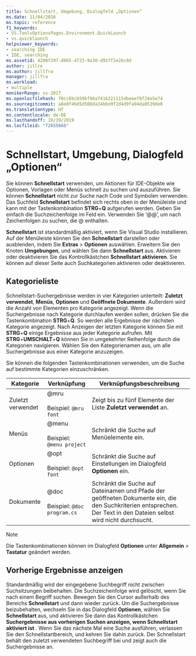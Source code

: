 ```yaml
---
title: Schnellstart, Umgebung, Dialogfeld „Optionen“
ms.date: 11/04/2016
ms.topic: reference
f1_keywords:
- VS.ToolsOptionsPages.Environment.QuickLaunch
- vs.quicklaunch
helpviewer_keywords:
- searching IDE
- IDE, searching
ms.assetid: 4200f297-d065-4723-9a30-d91ff2e26c9d
author: jillre
ms.author: jillfra
manager: jillfra
ms.workload:
- multiple
monikerRange: vs-2017
ms.openlocfilehash: f0cc6bcb59bf98a7416221115dbeeef8f24a5e74
ms.sourcegitcommit: a8e8f4bd5d508da34bbe9f2d4d9fa94da0539de0
ms.translationtype: HT
ms.contentlocale: de-DE
ms.lasthandoff: 10/19/2019
ms.locfileid: "72655666"
---
```

# <a name="quick-launch-environment-options-dialog-box"></a>Schnellstart, Umgebung, Dialogfeld „Optionen“

Sie können **Schnellstart** verwenden, um Aktionen für IDE-Objekte wie Optionen, Vorlagen oder Menüs schnell zu suchen und auszuführen. Sie können **Schnellstart** nicht zur Suche nach Code und Symbolen verwenden. Das Suchfeld **Schnellstart** befindet sich rechts oben in der Menüleiste und kann mit der Tastenkombination **STRG**+**Q** aufgerufen werden. Geben Sie einfach die Suchzeichenfolge im Feld ein. Verwenden Sie ‘@@‘, um nach Zeichenfolgen zu suchen, die @ enthalten.

**Schnellstart** ist standardmäßig aktiviert, wenn Sie Visual Studio installieren. Auf der Menüleiste können Sie den **Schnellstart** darstellen oder ausblenden, indem Sie **Extras** > **Optionen** auswählen. Erweitern Sie den Knoten **Umgebungen**, und wählen Sie dann **Schnellstart** aus. Aktivieren oder deaktivieren Sie das Kontrollkästchen **Schnellstart aktivieren**. Sie können auf dieser Seite auch Suchkategorien aktivieren oder deaktivieren.

## <a name="category-list"></a>Kategorieliste

Schnellstart-Suchergebnisse werden in vier Kategorien unterteilt: **Zuletzt verwendet**, **Menüs**, **Optionen** und **Geöffnete Dokumente**. Außerdem wird die Anzahl von Elementen pro Kategorie angezeigt. Wenn die Suchergebnisse nach Kategorie durchlaufen werden sollen, drücken Sie die Tastenkombination **STRG**+**Q**. So werden alle Ergebnisse der nächsten Kategorie angezeigt. Nach Anzeigen der letzten Kategorie können Sie mit **STRG**+**Q** einige Ergebnisse aus jeder Kategorie aufrufen. Mit **STRG**+**UMSCHALT**+**Q** können Sie in umgekehrter Reihenfolge durch die Kategorien navigieren. Wählen Sie den Kategorienamen aus, um alle Suchergebnisse aus einer Kategorie anzuzeigen.

Sie können die folgenden Tastenkombinationen verwenden, um die Suche auf bestimmte Kategorien einzuschränken.

|Kategorie|Verknüpfung|Verknüpfungsbeschreibung|
|--------------|--------------| - |
|Zuletzt verwendet|@mru<br /><br /> Beispiel: `@mru font`|Zeigt bis zu fünf Elemente der Liste **Zuletzt verwendet** an.|
|Menüs|@menu<br /><br /> Beispiel: `@menu project`|Schränkt die Suche auf Menüelemente ein.|
|Optionen|@opt<br /><br /> Beispiel: `@opt font`|Schränkt die Suche auf Einstellungen im Dialogfeld **Optionen** ein.|
|Dokumente|@doc<br /><br /> Beispiel: `@doc program.cs`|Schränkt die Suche auf Dateinamen und Pfade der geöffneten Dokumente ein, die den Suchkriterien entsprechen. Der Text in den Dateien selbst wird nicht durchsucht.|

> [!NOTE]
> Die Tastenkombinationen können im Dialogfeld **Optionen** unter **Allgemein** > **Tastatur** geändert werden.

## <a name="show-previous-results"></a>Vorherige Ergebnisse anzeigen

Standardmäßig wird der eingegebene Suchbegriff nicht zwischen Suchsitzungen beibehalten. Die Suchzeichenfolge wird gelöscht, wenn Sie nach einem Begriff suchen. Bewegen Sie den Cursor außerhalb des Bereichs **Schnellstart** und dann wieder zurück. Um die Suchergebnisse beizubehalten, wechseln Sie in das Dialogfeld **Optionen**, wählen Sie **Schnellstart** aus, und aktivieren Sie dann das Kontrollkästchen **Suchergebnisse aus vorherigen Suchen anzeigen, wenn Schnellstart aktiviert ist** . Wenn Sie das nächste Mal eine Suche ausführen, verlassen Sie den Schnellstartbereich, und kehren Sie dahin zurück. Der Schnellstart behält den zuletzt verwendeten Suchbegriff bei und zeigt auch die Suchergebnisse an.
